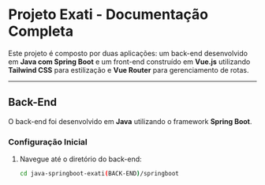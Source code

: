 # **Projeto Exati - Documentação Completa**

Este projeto é composto por duas aplicações: um back-end desenvolvido em **Java com Spring Boot** e um front-end construído em **Vue.js** utilizando **Tailwind CSS** para estilização e **Vue Router** para gerenciamento de rotas.

---

## **Back-End**

O back-end foi desenvolvido em **Java** utilizando o framework **Spring Boot**.

### **Configuração Inicial**
1. Navegue até o diretório do back-end:
   ```bash
   cd java-springboot-exati(BACK-END)/springboot



